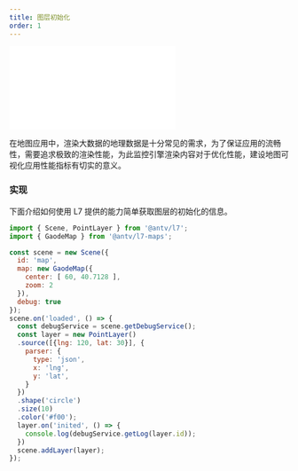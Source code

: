 ```yaml
---
title: 图层初始化
order: 1
---
```

<embed src="@/docs/common/style.md"></embed>

在地图应用中，渲染大数据的地理数据是十分常见的需求，为了保证应用的流畅性，需要追求极致的渲染性能，为此监控引擎渲染内容对于优化性能，建设地图可视化应用性能指标有切实的意义。

### 实现

下面介绍如何使用 L7 提供的能力简单获取图层的初始化的信息。

```javascript
import { Scene, PointLayer } from '@antv/l7';
import { GaodeMap } from '@antv/l7-maps';

const scene = new Scene({
  id: 'map',
  map: new GaodeMap({
    center: [ 60, 40.7128 ],
    zoom: 2
  }),
  debug: true
});
scene.on('loaded', () => {
  const debugService = scene.getDebugService();
  const layer = new PointLayer()
  .source([{lng: 120, lat: 30}], {
    parser: {
      type: 'json',
      x: 'lng',
      y: 'lat',
    }
  })
  .shape('circle')
  .size(10)
  .color('#f00');
  layer.on('inited', () => {
    console.log(debugService.getLog(layer.id));
  })
  scene.addLayer(layer);
});
```

